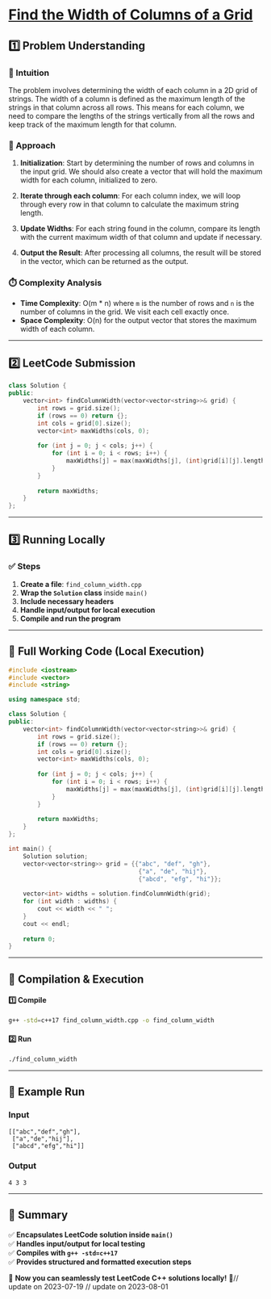 # **[Find the Width of Columns of a Grid](https://leetcode.com/problems/find-the-width-of-columns-of-a-grid/description/)**  

## **1️⃣ Problem Understanding**  
### **📌 Intuition**  
The problem involves determining the width of each column in a 2D grid of strings. The width of a column is defined as the maximum length of the strings in that column across all rows. This means for each column, we need to compare the lengths of the strings vertically from all the rows and keep track of the maximum length for that column.

### **🚀 Approach**  
1. **Initialization**: Start by determining the number of rows and columns in the input grid. We should also create a vector that will hold the maximum width for each column, initialized to zero.
  
2. **Iterate through each column**: For each column index, we will loop through every row in that column to calculate the maximum string length.

3. **Update Widths**: For each string found in the column, compare its length with the current maximum width of that column and update if necessary.

4. **Output the Result**: After processing all columns, the result will be stored in the vector, which can be returned as the output.

### **⏱️ Complexity Analysis**  
- **Time Complexity**: O(m * n) where `m` is the number of rows and `n` is the number of columns in the grid. We visit each cell exactly once.
- **Space Complexity**: O(n) for the output vector that stores the maximum width of each column.

---  

## **2️⃣ LeetCode Submission**  
```cpp
class Solution {
public:
    vector<int> findColumnWidth(vector<vector<string>>& grid) {
        int rows = grid.size();
        if (rows == 0) return {};
        int cols = grid[0].size();
        vector<int> maxWidths(cols, 0);
        
        for (int j = 0; j < cols; j++) {
            for (int i = 0; i < rows; i++) {
                maxWidths[j] = max(maxWidths[j], (int)grid[i][j].length());
            }
        }
        
        return maxWidths;
    }
};
```  

---  

## **3️⃣ Running Locally**  
### **✅ Steps**  
1. **Create a file**: `find_column_width.cpp`  
2. **Wrap the `Solution` class** inside `main()`  
3. **Include necessary headers**  
4. **Handle input/output for local execution**  
5. **Compile and run the program**  

---  

## **📝 Full Working Code (Local Execution)**  
```cpp
#include <iostream>
#include <vector>
#include <string>

using namespace std;

class Solution {
public:
    vector<int> findColumnWidth(vector<vector<string>>& grid) {
        int rows = grid.size();
        if (rows == 0) return {};
        int cols = grid[0].size();
        vector<int> maxWidths(cols, 0);
        
        for (int j = 0; j < cols; j++) {
            for (int i = 0; i < rows; i++) {
                maxWidths[j] = max(maxWidths[j], (int)grid[i][j].length());
            }
        }
        
        return maxWidths;
    }
};

int main() {
    Solution solution;
    vector<vector<string>> grid = {{"abc", "def", "gh"},
                                    {"a", "de", "hij"},
                                    {"abcd", "efg", "hi"}};
    
    vector<int> widths = solution.findColumnWidth(grid);
    for (int width : widths) {
        cout << width << " ";
    }
    cout << endl;
    
    return 0;
}
```  

---  

## **🔧 Compilation & Execution**  
#### **1️⃣ Compile**  
```bash
g++ -std=c++17 find_column_width.cpp -o find_column_width
```  

#### **2️⃣ Run**  
```bash
./find_column_width
```  

---  

## **🎯 Example Run**  
### **Input**  
```
[["abc","def","gh"],
 ["a","de","hij"],
 ["abcd","efg","hi"]]
```  
### **Output**  
```
4 3 3 
```  

---  

## **📌 Summary**  
✅ **Encapsulates LeetCode solution inside `main()`**  
✅ **Handles input/output for local testing**  
✅ **Compiles with `g++ -std=c++17`**  
✅ **Provides structured and formatted execution steps**  

🚀 **Now you can seamlessly test LeetCode C++ solutions locally!** 🚀// update on 2023-07-19
// update on 2023-08-01
